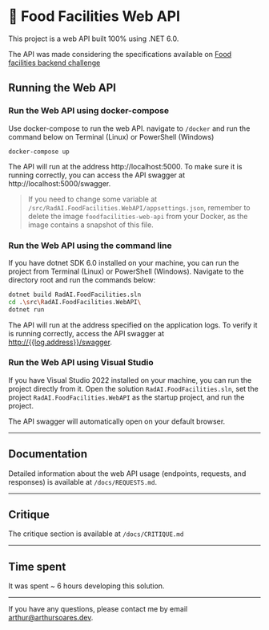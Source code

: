 # 🍔 Food Facilities Web API

This project is a web API built 100% using .NET 6.0.

The API was made considering the specifications available on [Food facilities backend challenge](https://github.com/radaisystems/food-facilities-challenge)

## Running the Web API
### Run the Web API using docker-compose

Use docker-compose to run the web API. navigate to `/docker` and run the command below on Terminal (Linux) or PowerShell (Windows)

```bach
docker-compose up
```
The API will run at the address http://localhost:5000. To make sure it is running correctly, you can access the API swagger at http://localhost:5000/swagger.

> If you need to change some variable at `/src/RadAI.FoodFacilities.WebAPI/appsettings.json`, remember to delete the image `foodfacilities-web-api` from your Docker, as the image contains a snapshot of this file.

### Run the Web API using the command line

If you have dotnet SDK 6.0 installed on your machine, you can run the project from Terminal (Linux) or PowerShell (Windows).
Navigate to the directory root and run the commands below:

```bash
dotnet build RadAI.FoodFacilities.sln
cd .\src\RadAI.FoodFacilities.WebAPI\
dotnet run
```

The API will run at the address specified on the application logs. To verify it is running correctly, access the API swagger at [http://{{log.address}}/swagger]().

### Run the Web API using Visual Studio

If you have Visual Studio 2022 installed on your machine, you can run the project directly from it.
Open the solution `RadAI.FoodFacilities.sln`, set the project `RadAI.FoodFacilities.WebAPI` as the startup project, and run the project.

The API swagger will automatically open on your default browser.

---

## Documentation

Detailed information about the web API usage (endpoints, requests, and responses) is available at `/docs/REQUESTS.md`.

---

## Critique

The critique section is available at `/docs/CRITIQUE.md`

---

## Time spent

It was spent ~ 6 hours developing this solution.

---

If you have any questions, please contact me by email [arthur@arthursoares.dev](mailto:arthur@arthursoares.dev).
